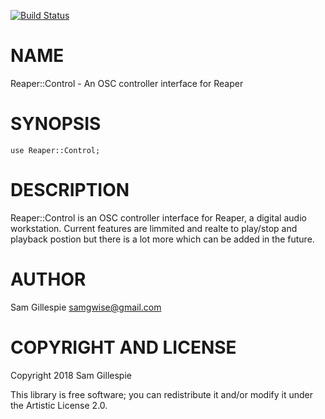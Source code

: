 [![Build Status](https://travis-ci.org/samgwise/Reaper-control.svg?branch=master)](https://travis-ci.org/samgwise/Reaper-control)

NAME
====

Reaper::Control - An OSC controller interface for Reaper

SYNOPSIS
========

    use Reaper::Control;

DESCRIPTION
===========

Reaper::Control is an OSC controller interface for Reaper, a digital audio workstation. Current features are limmited and realte to play/stop and playback postion but there is a lot more which can be added in the future.

AUTHOR
======

Sam Gillespie <samgwise@gmail.com>

COPYRIGHT AND LICENSE
=====================

Copyright 2018 Sam Gillespie

This library is free software; you can redistribute it and/or modify it under the Artistic License 2.0.
